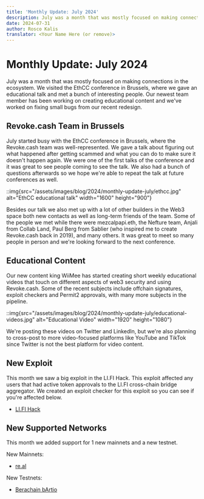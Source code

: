 ```yaml
---
title: 'Monthly Update: July 2024'
description: July was a month that was mostly focused on making connections in the ecosystem. We visited the EthCC conference in Brussels, where we gave an educational talk. Our newest team member has been working on creating educational content.
date: 2024-07-31
author: Rosco Kalis
translator: <Your Name Here (or remove)>
---
```


# Monthly Update: July 2024

July was a month that was mostly focused on making connections in the ecosystem. We visited the EthCC conference in Brussels, where we gave an educational talk and met a bunch of interesting people. Our newest team member has been working on creating educational content and we've worked on fixing small bugs from our recent redesign.

## Revoke.cash Team in Brussels

July started busy with the EthCC conference in Brussels, where the Revoke.cash team was well-represented. We gave a talk about figuring out what happened after getting scammed and what you can do to make sure it doesn't happen again. We were one of the first talks of the conference and it was great to see people coming to see the talk. We also had a bunch of questions afterwards so we hope we're able to repeat the talk at future conferences as well.

::img{src="/assets/images/blog/2024/monthly-update-july/ethcc.jpg" alt="EthCC educational talk" width="1600" height="900"}

Besides our talk we also met up with a lot of other builders in the Web3 space both new contacts as well as long-term friends of the team. Some of the people we met while there were mezcalpapi.eth, the Nefture team, Anjali from Collab Land, Paul Berg from Sablier (who inspired me to create Revoke.cash back in 2019), and many others. It was great to meet so many people in person and we're looking forward to the next conference.

## Educational Content

Our new content king WiiMee has started creating short weekly educational videos that touch on different aspects of web3 security and using Revoke.cash. Some of the recent subjects include offchain signatures, exploit checkers and Permit2 approvals, with many more subjects in the pipeline.

::img{src="/assets/images/blog/2024/monthly-update-july/educational-videos.jpg" alt="Educational Video" width="1920" height="1080"}

We're posting these videos on Twitter and LinkedIn, but we're also planning to cross-post to more video-focused platforms like YouTube and TikTok since Twitter is not the best platform for video content.

## New Exploit

This month we saw a big exploit in the LI.FI Hack. This exploit affected any users that had active token approvals to the LI.FI cross-chain bridge aggregator. We created an exploit checker for this exploit so you can see if you're affected below.

- [LI.FI Hack](/exploits/lifi-2024)

## New Supported Networks

This month we added support for 1 new mainnets and a new testnet.

New Mainnets:

- [re.al](/token-approval-checker/re-al)

New Testnets:

- [Berachain bArtio](/token-approval-checker/berachain-bartio)
